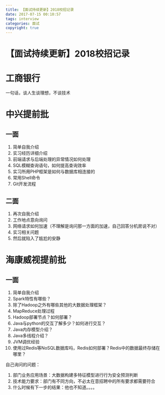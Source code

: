 ```yaml
---
title: 【面试持续更新】2018校招记录
date: 2017-07-15 00:10:57
tags: interview
categories: 面试
copyright: true
---
```


# 【面试持续更新】2018校招记录

# 工商银行

一句话，谈人生谈理想，不谈技术

# 中兴提前批

## 一面

1. 简单自我介绍
2. 实习经历详细介绍
3. 前端请求与后端处理的异常情况如何处理
4. SQL模糊查询语句，如何提高查询效率
5. 实习所用PHP框架是如何与数据库相连接的
6. 常用Shell命令
7. Git开发流程

## 二面

1. 再次自我介绍
2. 工作地点意向询问
3. 网络请求如何加速（不理解是询问那一方面的加速，自己回答分机房说不对）
4. 实习相关问题
5. 然后就陷入了尴尬的安静

# 海康威视提前批


## 一面

1. 简单自我介绍
2. Spark特性有哪些？
3. 除了Hadoop之外有哪些其他的大数据处理框架？
4. MapReduce处理过程
5. Hadoop部署节点？如何部署？
6. Java与python的交互了解多少？如何进行交互？
7. Java内存模型介绍？
8. Java多线程介绍？ 
9. JVM调优经验
10. 使用过Redis等NoSQL数据库吗，Redis如何部署？Redis中的数据最终存储在哪里？ 

自己询问的问题：
1. 部门业务应用场景：大数据构建多特征模型进行行为安全预测判断
2. 技术能力要求：部门有不同方向，不必太在意招聘中的所有要求都需要符合
3. 什么时候有下一步的结果：他也不知道。。。。
